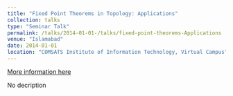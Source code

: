 ```yaml
---
title: "Fixed Point Theorems in Topology: Applications"
collection: talks
type: "Seminar Talk"
permalink: /talks/2014-01-01-/talks/fixed-point-theorems-Applications
venue: "Islamabad"
date: 2014-01-01
location: "COMSATS Institute of Information Technology, Virtual Campus"
---
```


[More information here](/files/fixed-point-theory)

No decription
